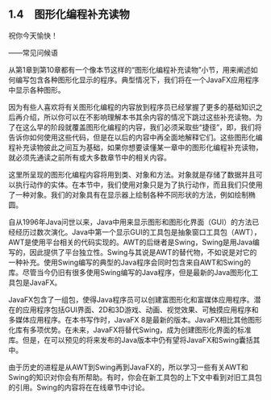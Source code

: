    

## 1.4　图形化编程补充读物

祝你今天愉快！

——常见问候语

从第1章到第10章都有一个像本节这样的“图形化编程补充读物”小节，用来阐述如何编写包含各种图形化显示的程序。典型情况下，我们将在一个JavaFX应用程序中显示各种图形。

因为有些人喜欢将有关图形化编程的内容放到程序员已经掌握了更多的基础知识之后再介绍，所以你可以在不影响理解本书其余内容的情况下跳过这些补充读物。为了在这么早的阶段就覆盖图形化编程的内容，我们必须采取些“捷径”，即，我们将告诉你如何使用这些代码，但是在以后的内容中再全面地解释它们。这些图形化编程补充读物彼此之间互为基础，如果你想要读懂某一章中的图形化编程补充读物，就必须先通读之前所有或大多数章节中的相关内容。

这里所呈现的图形化编程内容将用到类、对象和方法。对象就是存储了数据并且可以执行动作的实体。在本节中，我们使用对象只是为了执行动作，而且我们只使用了一种对象。我们的对象具有在显示器上绘制各种不同形状的方法，例如绘制椭圆。

自从1996年Java问世以来，Java中用来显示图形和图形化界面（GUI）的方法已经经历过数次演化。Java中第一个显示GUI的工具包是抽象窗口工具包（AWT），AWT是使用平台相关的代码实现的。AWT的后继者是Swing，Swing是用Java编写的，因此提供了平台独立性。Swing与其说是AWT的替代物，不如说是对它的一种补充。使用Swing编写的典型的Java程序会同时包含来自AWT和Swing的库。尽管当今仍旧有很多使用Swing编写的Java程序，但是最新的Java图形化工具包是JavaFX。

JavaFX包含了一组包，使得Java程序员可以创建富图形化和富媒体应用程序。潜在的应用程序包括GUI界面、2D和3D游戏、动画、视觉效果、可触摸应用程序和多媒体应用程序。在本书写作时，JavaFX 8是最新的版本。JavaFX相比其他图形化库有多项优势。在未来，JavaFX将替代Swing，成为创建图形化界面的标准库。但是，在可以预见的将来发布的Java版本中仍有望将JavaFX和Swing囊括其中。

由于历史的进程是从AWT到Swing再到JavaFX的，所以学习一些有关AWT和Swing的知识对你会有所帮助。有时，你会在新工具包的上下文中看到对旧工具包的引用。Swing的内容将在在线章节中讨论。